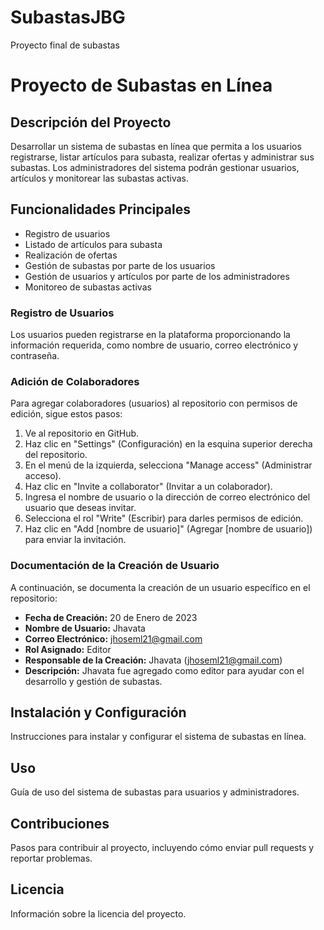 # SubastasJBG
 Proyecto final de subastas
# Proyecto de Subastas en Línea

## Descripción del Proyecto
Desarrollar un sistema de subastas en línea que permita a los usuarios registrarse, listar artículos para subasta, realizar ofertas y administrar sus subastas. 
Los administradores del sistema podrán gestionar usuarios, artículos y monitorear las subastas activas.

## Funcionalidades Principales
- Registro de usuarios
- Listado de artículos para subasta
- Realización de ofertas
- Gestión de subastas por parte de los usuarios
- Gestión de usuarios y artículos por parte de los administradores
- Monitoreo de subastas activas

### Registro de Usuarios
Los usuarios pueden registrarse en la plataforma proporcionando la información requerida, como nombre de usuario, correo electrónico y contraseña.

### Adición de Colaboradores
Para agregar colaboradores (usuarios) al repositorio con permisos de edición, sigue estos pasos:

1. Ve al repositorio en GitHub.
2. Haz clic en "Settings" (Configuración) en la esquina superior derecha del repositorio.
3. En el menú de la izquierda, selecciona "Manage access" (Administrar acceso).
4. Haz clic en "Invite a collaborator" (Invitar a un colaborador).
5. Ingresa el nombre de usuario o la dirección de correo electrónico del usuario que deseas invitar.
6. Selecciona el rol "Write" (Escribir) para darles permisos de edición.
7. Haz clic en "Add [nombre de usuario]" (Agregar [nombre de usuario]) para enviar la invitación.

### Documentación de la Creación de Usuario
A continuación, se documenta la creación de un usuario específico en el repositorio:

- **Fecha de Creación:** 20 de Enero de 2023
- **Nombre de Usuario:** Jhavata
- **Correo Electrónico:** jhoseml21@gmail.com
- **Rol Asignado:** Editor
- **Responsable de la Creación:** Jhavata (jhoseml21@gmail.com)
- **Descripción:** Jhavata fue agregado como editor para ayudar con el desarrollo y gestión de subastas.

## Instalación y Configuración
Instrucciones para instalar y configurar el sistema de subastas en línea.

## Uso
Guía de uso del sistema de subastas para usuarios y administradores.

## Contribuciones
Pasos para contribuir al proyecto, incluyendo cómo enviar pull requests y reportar problemas.

## Licencia
Información sobre la licencia del proyecto.
